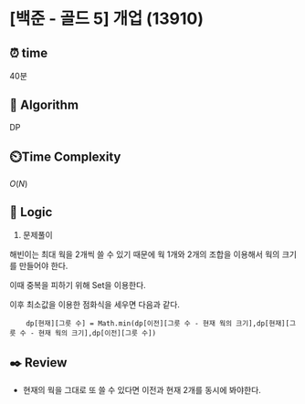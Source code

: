 # [백준 - 골드 5] 개업 (13910)
 
## ⏰  **time**

40분

## :pushpin: **Algorithm**

DP

## ⏲️**Time Complexity**

$O(N)$

## :round_pushpin: **Logic**

1. 문제풀이

해빈이는 최대 웍을 2개씩 쓸 수 있기 때문에 웍 1개와 2개의 조합을 이용해서 웍의 크기를 만들어야 한다.

이때 중복을 피하기 위해 Set을 이용한다.

이후 최소값을 이용한 점화식을 세우면 다음과 같다.

```
    dp[현재][그릇 수] = Math.min(dp[이전][그릇 수 - 현재 웍의 크기],dp[현재][그릇 수 - 현재 웍의 크기],dp[이전][그릇 수]) 
```

## :black_nib: **Review**
- 현재의 웍을 그대로 또 쓸 수 있다면 이전과 현재 2개를 동시에 봐야한다.